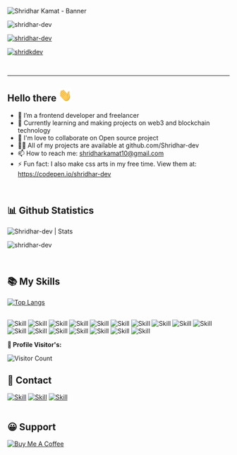 ![Shridhar Kamat - Banner](https://i.ibb.co/hLBZqZm/Untitled-design-12.png)




<p align="left"> <img src="https://komarev.com/ghpvc/?username=shridhar-dev&label=Profile%20views&color=0e75b6&style=flat" alt="shridhar-dev" /> </p>

<p align="left"> <a href="https://github.com/ryo-ma/github-profile-trophy"><img src="https://github-profile-trophy.vercel.app/?username=shridhar-dev&theme=algolia" alt="shridhar-dev" /></a> </p>

<p align="left"> <a href="https://twitter.com/shridkdev" target="blank"><img src="https://img.shields.io/twitter/follow/shridkdev?logo=twitter&style=for-the-badge" alt="shridkdev" /></a> </p>

<br />
<hr />

<h2> Hello there 
<img src="https://raw.githubusercontent.com/ABSphreak/ABSphreak/master/gifs/Hi.gif" width="30px"></h2>

- 🔭 I’m a frontend developer and freelancer
- 🔭 Currently learning and making projects on web3 and blockchain technology
- 🤝 I'm love to collaborate on Open source project
- 👨‍💻 All of my projects are available at github.com/Shridhar-dev
- 📫 How to reach me: <a href="mailto:shridharkamat10@gmail.com">shridharkamat10@gmail.com</a>
- ⚡ Fun fact: I also make css arts in my free time. View them at: https://codepen.io/shridhar-dev 
<br>

## 📊 Github Statistics

<p align="left"> <img src="https://github-readme-stats.vercel.app/api?username=Shridhar-dev&show_icons=true&theme=algolia" alt="Shridhar-dev | Stats" />
<p align="left"> <img src="https://github-readme-streak-stats.herokuapp.com/?user=shridhar-dev&show_icons=true&theme=algolia" alt="shridhar-dev" /></p>
<br>


## 📚 My Skills

[![Top Langs](https://github-readme-stats.vercel.app/api/top-langs/?username=Shridhar-dev&layout=compact&show_icons=true&theme=algolia)](https://github.com/Shridhar-dev)
<br>
<br>

![Skill](https://img.shields.io/badge/HTML5-E34F26?style=for-the-badge&logo=html5&logoColor=white)
![Skill](https://img.shields.io/badge/CSS3-1572B6?style=for-the-badge&logo=css3&logoColor=white)
![Skill](https://img.shields.io/badge/JavaScript-323330?style=for-the-badge&logo=javascript&logoColor=F7DF1E)
![Skill](https://img.shields.io/badge/Node.js-43853D?style=for-the-badge&logo=node.js&logoColor=white)
![Skill](https://img.shields.io/badge/npm-CB3837?style=for-the-badge&logo=npm&logoColor=white)
![Skill](https://img.shields.io/badge/Yarn-2C8EBB?style=for-the-badge&logo=yarn&logoColor=white)
![Skill](https://img.shields.io/badge/React-20232A?style=for-the-badge&logo=react&logoColor=61DAFB)
![Skill](https://img.shields.io/badge/Tailwind_CSS-38B2AC?style=for-the-badge&logo=tailwind-css&logoColor=white)
![Skill](https://img.shields.io/badge/Bootstrap-563D7C?style=for-the-badge&logo=bootstrap&logoColor=white)
![Skill](https://img.shields.io/badge/Material--UI-0081CB?style=for-the-badge&logo=material-ui&logoColor=white)
![Skill](https://img.shields.io/badge/React_Router-CA4245?style=for-the-badge&logo=react-router&logoColor=white)
![Skill](https://img.shields.io/badge/Netlify-00C7B7?style=for-the-badge&logo=netlify&logoColor=white)
![Skill](https://img.shields.io/badge/firebase-ffca28?style=for-the-badge&logo=firebase&logoColor=white)
![Skill](https://img.shields.io/badge/Git-F05032?style=for-the-badge&logo=git&logoColor=white)
![Skill](https://img.shields.io/badge/next.js-000000?style=for-the-badge&logo=next.js&logoColor=white)
![Skill](https://img.shields.io/badge/Visual_Studio_Code-0078D4?style=for-the-badge&logo=visual%20studio%20code&logoColor=white)
![Skill](https://img.shields.io/badge/Microsoft_Office-D83B01?style=for-the-badge&logo=microsoft-office&logoColor=white)
<br>


 
**👀 Profile Visitor's:**

![Visitor Count](https://profile-counter.glitch.me/{Shridhar-dev}/count.svg)
<br>

## 🤝 Contact

[![Skill](https://img.shields.io/badge/LinkedIn-0077B5?style=for-the-badge&logo=linkedin&logoColor=white)](https://www.linkedin.com/in/shridhar-kamat-1015a41bb/)
[![Skill](https://img.shields.io/badge/Twitter-1DA1F2?style=for-the-badge&logo=twitter&logoColor=white)](https://twitter.com/shridhar_kdev)
[![Skill](https://img.shields.io/badge/GitHub-100000?style=for-the-badge&logo=github&logoColor=white)](https://github.com/Shridhar-dev)
<br>
<br>

## 😀 Support

<a href="https://www.buymeacoffee.com/shridharkamat" target="_blank"><img src="https://cdn.buymeacoffee.com/buttons/v2/default-yellow.png" alt="Buy Me A Coffee" style="width:20%"></a>
